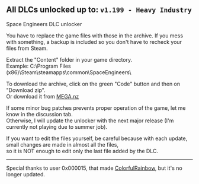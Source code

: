 ## All DLCs unlocked up to: `v1.199 - Heavy Industry`

Space Engineers DLC unlocker

You have to replace the game files with those in the archive.
If you mess with something, a backup is included so you don't have to recheck your files from Steam.

Extract the "Content" folder in your game directory.  
Example: C:\Program Files (x86)\Steam\steamapps\common\SpaceEngineers\

To download the archive, click on the green "Code" button and then on "Download zip".  
Or download it from [MEGA.nz]()

If some minor bug patches prevents proper operation of the game, let me know in the discussion tab.  
Otherwise, I will update the unlocker with the next major release (I'm currently not playing due to summer job).

If you want to edit the files yourself, be careful because with each update, small changes are made in almost all the files,  
so it is NOT enough to edit only the last file added by the DLC.

---

Special thanks to user 0x000015, that made [ColorfulRainbow](https://github.com/0x000015/ColorfulRainbow), but it's no longer updated.
